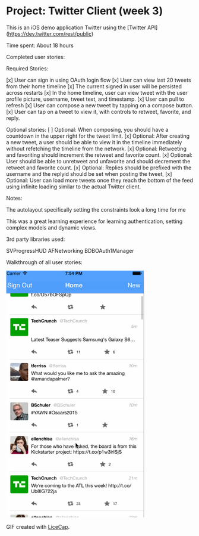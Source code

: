 # Project: Twitter Client (week 3)


This is an iOS demo application Twitter using the [Twitter API] (https://dev.twitter.com/rest/public)


Time spent: About 18 hours

Completed user stories:

Required Stories:

[x] User can sign in using OAuth login flow
[x] User can view last 20 tweets from their home timeline
[x] The current signed in user will be persisted across restarts
[x] In the home timeline, user can view tweet with the user profile picture, username, tweet text, and timestamp. 
[x] User can pull to refresh
[x] User can compose a new tweet by tapping on a compose button.
[x] User can tap on a tweet to view it, with controls to retweet, favorite, and reply.

Optional stories: 
[ ] Optional: When composing, you should have a countdown in the upper right for the tweet limit.
[x] Optional: After creating a new tweet, a user should be able to view it in the timeline immediately without refetching the timeline from the network.
[x] Optional: Retweeting and favoriting should increment the retweet and favorite count.
[x] Optional: User should be able to unretweet and unfavorite and should decrement the retweet and favorite count.
[x] Optional: Replies should be prefixed with the username and the replyid should be set when posting the tweet,
[x] Optional: User can load more tweets once they reach the bottom of the feed using infinite loading similar to the actual Twitter client.

Notes:

The autolayout specifically setting the constraints look a long time for me

This was a great learning experience for learning authentication, setting complex models and dynamic views.

3rd party libraries used:

SVProgressHUD
AFNetworking
BDBOAuth1Manager


Walkthrough of all user stories:

![Video Walkthrough](twitter_demo_week3.gif)

GIF created with [LiceCap](http://www.cockos.com/licecap/).
